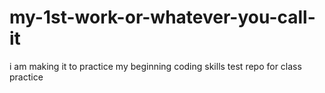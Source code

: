 # my-1st-work-or-whatever-you-call-it
i am making it to practice my beginning coding skills 
test repo for class practice
